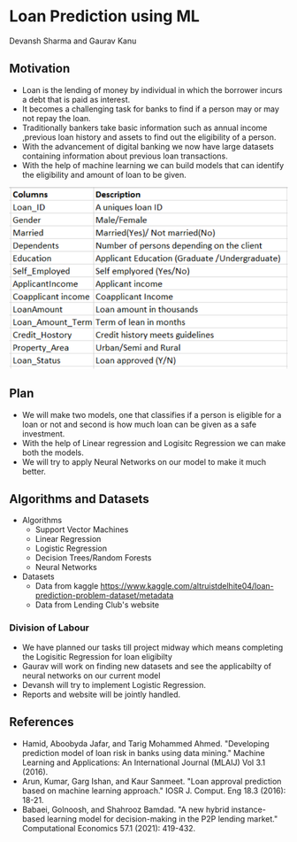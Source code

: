 # Loan Prediction using ML
Devansh Sharma and Gaurav Kanu

## Motivation 
* Loan is the lending of money by individual in which the borrower incurs a debt that is paid as interest.
* It becomes a  challenging task for banks to find if a person may or may not repay the loan.
* Traditionally bankers take basic information such as annual income ,previous loan history and assets to find out the eligibility of a person.
* With the advancement  of digital banking we now have large datasets containing information about previous loan transactions.
* With the help of machine learning we can build models that can identify the eligibility and amount of loan to be given.

![Book logo](/images/dataset.png)


## Plan
* We will make two models, one that classifies if a person is eligible for a loan or not and second is how much loan can be given as a safe investment.
* With the help of Linear regression and Logisitc Regression we can  make both the models.
* We will try to apply Neural Networks on our model to make it much better.

## Algorithms and Datasets

* Algorithms
  * Support Vector Machines
  * Linear Regression
  * Logistic Regression
  * Decision Trees/Random Forests
  * Neural Networks
* Datasets
  * Data from kaggle https://www.kaggle.com/altruistdelhite04/loan-prediction-problem-dataset/metadata
  * Data from Lending Club's website

### Division of Labour

* We have planned our tasks till project midway which means completing the Logisitic Regression for loan eligibilty
* Gaurav will work on finding new datasets and see the applicabilty of neural networks on our current model
* Devansh will try to implement Logistic Regression.
* Reports and website will be jointly handled.

## References

* Hamid, Aboobyda Jafar, and Tarig Mohammed Ahmed. "Developing prediction model of loan risk in banks using data mining." Machine Learning and Applications: An International Journal (MLAIJ) Vol 3.1 (2016).
* Arun, Kumar, Garg Ishan, and Kaur Sanmeet. "Loan approval prediction based on machine learning approach." IOSR J. Comput. Eng 18.3 (2016): 18-21.
* Babaei, Golnoosh, and Shahrooz Bamdad. "A new hybrid instance-based learning model for decision-making in the P2P lending market." Computational Economics 57.1 (2021): 419-432.










